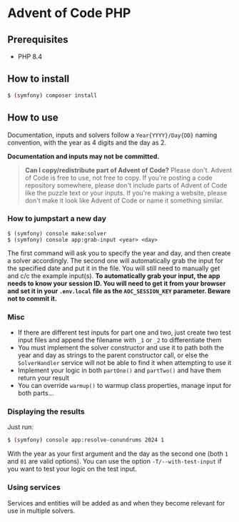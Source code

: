 # Advent of Code PHP

## Prerequisites

- PHP 8.4

## How to install

```bash
$ (symfony) composer install
```

## How to use

Documentation, inputs and solvers follow a `Year{YYYY}/Day{DD}` naming convention, with the year as 4 digits and the day
as 2.

**Documentation and inputs may not be committed.**
> **Can I copy/redistribute part of Advent of Code?** Please don't. Advent of Code is free to use, not free to copy. If
> you're posting a code repository somewhere, please don't include parts of Advent of Code like the puzzle text or your
> inputs. If you're making a website, please don't make it look like Advent of Code or name it something similar.

### How to jumpstart a new day

```shell
$ (symfony) console make:solver
$ (symfony) console app:grab-input <year> <day>
```

The first command will ask you to specify the year and day, and then create a solver accordingly.
The second one will automatically grab the input for the specified date and put it in the file. You will still need to
manually get and c/c the example input(s).
**To automatically grab your input, the app needs to know your session ID. You will need to get it from your browser and
set it in your `.env.local` file as the `AOC_SESSION_KEY` parameter. Beware not to commit it.**

### Misc

- If there are different test inputs for part one and two, just create two test input files and append the filename with
  `_1` or `_2` to differentiate them
- You must implement the solver constructor and use it to path both the year and day as strings to the parent
  constructor call, or else the `SolverHandler` service will not be able to find it when attempting to use it
- Implement your logic in both `partOne()` and `partTwo()` and have them return your result
- You can override `warmup()` to warmup class properties, manage input for both parts...

### Displaying the results

Just run:

```bash
$ (symfony) console app:resolve-conundrums 2024 1
```

With the year as your first argument and the day as the second one (both `1` and `01` are valid options).
You can use the option `-T/--with-test-input` if you want to test your logic on the test input.

### Using services

Services and entities will be added as and when they become relevant for use in multiple solvers.

